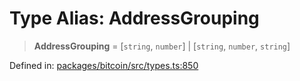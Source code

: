 # Type Alias: AddressGrouping

> **AddressGrouping** = \[`string`, `number`\] \| \[`string`, `number`, `string`\]

Defined in: [packages/bitcoin/src/types.ts:850](https://github.com/dcdpr/did-btcr2-js/blob/c82bc5c69016e1146a0c52c6e6b21621f5abd6d4/packages/bitcoin/src/types.ts#L850)
